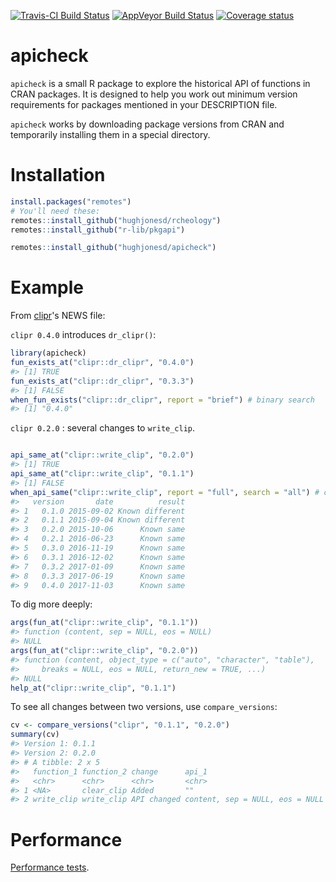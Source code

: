 
<!-- README.md is generated from README.Rmd. Please edit that file -->
[![Travis-CI Build Status](https://travis-ci.org/hughjonesd/apicheck.svg?branch=master)](https://travis-ci.org/hughjonesd/apicheck) [![AppVeyor Build Status](https://ci.appveyor.com/api/projects/status/github/hughjonesd/apicheck?branch=master&svg=true)](https://ci.appveyor.com/project/hughjonesd/apicheck) [![Coverage status](https://codecov.io/gh/hughjonesd/apicheck/branch/master/graph/badge.svg)](https://codecov.io/github/hughjonesd/apicheck?branch=master)

apicheck
========

`apicheck` is a small R package to explore the historical API of functions in CRAN packages. It is designed to help you work out minimum version requirements for packages mentioned in your DESCRIPTION file.

`apicheck` works by downloading package versions from CRAN and temporarily installing them in a special directory.

Installation
============

``` r
install.packages("remotes") 
# You'll need these:
remotes::install_github("hughjonesd/rcheology")
remotes::install_github("r-lib/pkgapi")

remotes::install_github("hughjonesd/apicheck")
```

Example
=======

From [clipr](https://github.com/mdlincoln/clipr/)'s NEWS file:

`clipr 0.4.0` introduces `dr_clipr()`:

``` r
library(apicheck)
fun_exists_at("clipr::dr_clipr", "0.4.0")
#> [1] TRUE
fun_exists_at("clipr::dr_clipr", "0.3.3")
#> [1] FALSE
when_fun_exists("clipr::dr_clipr", report = "brief") # binary search
#> [1] "0.4.0"
```

`clipr 0.2.0` : several changes to `write_clip`.

``` r

api_same_at("clipr::write_clip", "0.2.0")
#> [1] TRUE
api_same_at("clipr::write_clip", "0.1.1")
#> [1] FALSE
when_api_same("clipr::write_clip", report = "full", search = "all") # check all versions
#>   version       date          result
#> 1   0.1.0 2015-09-02 Known different
#> 2   0.1.1 2015-09-04 Known different
#> 3   0.2.0 2015-10-06      Known same
#> 4   0.2.1 2016-06-23      Known same
#> 5   0.3.0 2016-11-19      Known same
#> 6   0.3.1 2016-12-02      Known same
#> 7   0.3.2 2017-01-09      Known same
#> 8   0.3.3 2017-06-19      Known same
#> 9   0.4.0 2017-11-03      Known same
```

To dig more deeply:

``` r
args(fun_at("clipr::write_clip", "0.1.1"))
#> function (content, sep = NULL, eos = NULL) 
#> NULL
args(fun_at("clipr::write_clip", "0.2.0"))
#> function (content, object_type = c("auto", "character", "table"), 
#>     breaks = NULL, eos = NULL, return_new = TRUE, ...) 
#> NULL
help_at("clipr::write_clip", "0.1.1") 
```

To see all changes between two versions, use `compare_versions`:

``` r
cv <- compare_versions("clipr", "0.1.1", "0.2.0")
summary(cv)
#> Version 1: 0.1.1 
#> Version 2: 0.2.0 
#> # A tibble: 2 x 5
#>   function_1 function_2 change      api_1                           api_2 
#>   <chr>      <chr>      <chr>       <chr>                           <chr> 
#> 1 <NA>       clear_clip Added       ""                              ""    
#> 2 write_clip write_clip API changed content, sep = NULL, eos = NULL "cont…
```

Performance
===========

[Performance tests](https://hughjonesd.github.io/apicheck/performance2.html).

